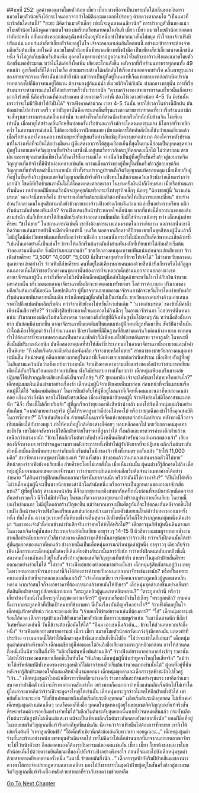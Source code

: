 ##บทที่ 252: มูลค่าของแมวขโมยตัวน้อย
เมี้ยว เมี้ยว
บางทีอาจเป็นเพราะมันได้กลิ่นของเงินตรา แมวขโมยตัวน้อยจึงได้กระโจนออกจากกำไลมิติและมองออกไปรอบๆ ด้วยดวงตากลมโต
“เป็นแมวที่น่ารักอันใดเช่นนี้!”
“ฮะฮะ มิคิดว่าแมวตัวเล็กๆ เช่นนี้จะดูฉลาดเฉลียวนัก”
การปรากฏตัวขึ้นของแมวขโมยตัวน้อยได้ดึงดูดความสนใจของสตรีบนเรือหลายคนในทันที
เมี้ยว เมี้ยว
แมวขโมยตัวน้อยกอดอก ท่าทีเย่อหยิ่ง กลั่นแกล้งหยอกล้อดรุณีเหล่านั้นอยู่พักหนึ่ง ทำให้พวกนางยิ้มไม่หยุด
หัวใจของจ้าวเฟิงบีบรัดแน่น แอบก่นด่าสัตว์เลี้ยงตัวจ้อยอยู่ในใจ เจ้าจะออกมาเล่นอันใดตอนนี้ อย่างแย่ข้าอาจจะต้องจ่ายผลึกเริ่มต้นเพิ่ม
แต่โชคดี
แมวขโมยตัวน้อยนั้นมีขนาดเพียงหนึ่งฝ่ามือ เป็นเพียงสัตว์เลี้ยงขนาดเล็กชนิดหนึ่ง จึงไม่ถูกเก็บผลึกเริ่มต้นเพิ่ม
บุคคลในชุดทองปรากฏความสนใจในตัวของจ้าวเฟิงและแมวขโมยตัวน้อยขึ้นพอประมาณ ทว่าไม่ได้เอ่ยสิ่งใดเพิ่ม
เสียงตะโกนดังขึ้น
หลังจากที่เรือข้ามนภาบรรทุกคนทั้ง 49 คนแล้ว ลูกเรือทั้งสี่ก็ได้กางใบเรือ สายลมรอบด้านได้ผลักดันให้เรือแล่นออกจากท่าเรือ
คลื่นพายุรุนแรงของสายธารกราดเกรี้ยวนั้นน่ากลัวยิ่งนัก แม้ว่าจะเป็นผู้ที่อยู่ในนภาที่เจ็ดแห่งขอบเขตก่อกำเนิดปราณ หากตกลงไปก็มิอาจทนอยู่ได้นาน ต้องจมลงสู่ก้นแม่น้ำ สังเวยชีวิตให้กับมัน
ท่ามกลางพายุนั้น การที่เรือข้ามนภาจะสามารถแล่นไปได้อย่างรวดเร็วนับว่ายากนัก
“ความกว้างของสายธารกราดเกรี้ยวนั้นเกือบจะมากถึงร้อยลี้ นี่คือบริเวณที่ค่อนข้างแคบ ด้วยความเร็วเท่านี้ ต้องใช้เวลาอย่างน้อย 4-5 วัน มิเช่นนั้นเกรงว่าจะไม่มีวิธีเข้าไปยังฝั่งได้”
จ้าวเฟิงคาดคำนวณ
เวลา 4-5 วันนั้น หากใช้เวลาในช่วงนี้ฝึกฝน มันย่อมผ่านไปอย่างรวดเร็ว
ทว่าปัญหานั้นคือกระแสคลื่นที่รุนแรงของสายธารกราดเกรี้ยว เรือข้ามนภามักจะสั่นรุนแรงจากกระแสคลื่นเหล่านั้น จะอย่างไรคลื่นที่สาดซัดเข้าหาเรือก็หนักนับล้านจิน
ไม่เพียงเท่านั้น
เมื่อพายุได้สร้างคลื่นยักษขึ้นบ่อยครั้ง เรือข้ามนภาจึงมักจะโคลงเคลงรุนแรง มีโอกาสที่จะพลิกคว่ำ
ในสถานการณ์เช่นนี้ ไม่ต้องเอ่ยถึงการฝึกตนเลย เพียงแค่การได้หลับสักงีบก็นับว่ายอดเยี่ยมแล้ว
เมื่อเรือข้ามนภาโคลงเคลง เหล่ามนุษย์ที่อยู่บนเรือต่างก็เผชิญกับความยากลำบาก ต้องโคจรพลังปราณแท้ในร่างเพื่อที่จะยืนได้อย่างมั่นคง
ผู้ที่แสดงอาการได้สุขุมเยือกเย็นที่สุดในยามนี้ย่อมเป็นบุคคลชุดทองผู้อยู่ในขอบเขตจิตวิญญาณที่แท้จริง
เขานั่งนิ่งอยู่บนเรือราวกับตะปูที่ตอกลงเนื้อไม้ ไม่ว่าสายลม สายฝน และพายุจะสาดซัดเพียงใดก็ยังคงไร้ซึ่งอารมณ์ใด
จากนั้นจึงเป็นผู้ที่อยู่ในขั้นครึ่งก้าวสู่ขอบเขตจิตวิญญาณที่แท้จริงที่มีทีท่าผ่อนคลายเช่นกัน
ความแข็งแกร่งของผู้ที่อยู่ในขั้นครึ่งก้าวสู่ขอบเขตจิตวิญญาณที่แท้จริงเหล่านี้มากมายนัก ทั่วทั้งร่างปรากฏปราณกึ่งจิตวิญญาณแท้ครอบคลุม เมื่อเทียบกับผู้ที่อยู่ในขั้นครึ่งก้าวสู่ขอบเขตจิตวิญญาณที่แท้จริงที่จ้าวเฟิงพบในสิบสามแคว้นแล้วนับว่าแข็งแกร่งกว่ามากนัก
โชคดีที่เรือข้ามนภานั้นไม่ได้โคลงเคลงตลอดเวลา ในบางครั้งผืนน้ำก็เงียบสงบ
เมื่อเรือข้ามนภาเริ่มมั่นคง เหล่ายอดฝีมือบนเรือมักจะพูดคุยกันหรือกระทั่งทำธุรกิจเล็กๆ น้อยๆ
“น้องชายผู้นี้ ‘นางแอ่นมรกต’ ของเจ้านี่ขายหรือไม่ ข้าจะจ่ายผลึกเริ่มต้นระดับต่ำสองพันผลึกให้เป็นการแลกเปลี่ยน”
ชายร่างอ้วนวัยกลางคนในชุดสีเทามาถึงยังข้างกายของจ้าวเฟิงอย่างเงียบงันก่อนจะเอ่ยขึ้นอย่างราบเรียบ
ผลึกเริ่มต้นระดับต่ำสองพันผลึก?
จ้าวเฟิงแสดงสีหน้าประหลาดใจเล็กน้อย หากที่แห่งนี้คืออาณาเขตของสิบสามสำนัก มันก็เทียบเท่าได้กับผลึกเริ่มต้นจำลองสองหมื่นผลึก ซึ่งมิใช่จำนวนน้อยๆ
ทว่า เด็กหนุ่มส่ายศีรษะ “ข้าไม่ขาย”
ในสถานการณ์เช่นนี้ เขายังต้องการนางแอ่นมรกตในการเดินทาง นอกจากนั้นเขามิคิดว่านางแอ่นมรกตตัวนี้จะมีค่าเพียงเท่านี้
บนเรือ นอกจากเสือดาวสีปีกของชายในชุดสีทองผู้นั้นแล้วก็ไม่มีผู้ใดมีสัตว์วิเศษชนิดนกที่เหนือกว่าจ้าวเฟิงอีก บางคนนั้นกระทั่งไม่มีนกเป็นสัตว์พาหนะเสียด้วยซ้ำ
“เช่นนั้นเอาอย่างนี้เป็นเช่นไร ข้าจะให้ผลึกเริ่มต้นระดับต่ำสามพันผลักที่เทียบเท่าได้กับผลึกเริ่มต้นจำลองสามหมื่นผลึก ซึ่งนับว่าเยอะมากแล้ว”
ชายวัยกลางคนชุดเทาขบฟันแน่นก่อนจะเอ่ยเสียงเบา
จ้าวเฟิงส่ายศีรษะ
“3,500”
“4,000”
“5,000 นี่เป็นราคาสุดท้ายที่ข้าจะให้เจ้าได้”
ไม่ว่าชายวัยกลางคนชุดเทาจะเอ่ยอย่างไร จ้าวเฟิงก็ส่ายศีรษะ
คนที่อยู่ใกล้เคียงหลายคนมองด้วยสีหน้ารังเกียจหรือไม่ก็ดูถูก
คนฉลาดเห็นได้ว่าชายวัยกลางคนชุดเทานั้นต้องการที่จะหลอกเด็กบ้านนอกจากนอกอาณาเขตอาณาจักรนภาผู้นั้น
ทว่าสิ่งที่คาดไม่ถึงนั้นคือเด็กหนุ่มผู้นี้กลับไม่ดูคล้ายจะหวั่นไหวไปกับเงินจำนวนมหาศาลนั้น
บริเวณนอกอาณาจักรนภานั้นมักจะขาดแคลนทรัพยากร ไอสวรรค์เบาบาง ปริมาณของผลึกเริ่มต้นเองก็น้อยนิด
โดยปกติแล้ว ผู้ที่มาจากนอกเขตอาณาจักรนภามักจะหวั่นไหวโดยง่ายกับผลึกเริ่มต้นหลายพันหลายหมื่นผลึก ทว่าเด็กหนุ่มผู้นี้กลับไม่เป็นเช่นนั้น
ชายวัยกลางคนร่างอ้วนเอ่ยเสนอราคาไปถึงแปดพันผลึกเริ่มต้น ทว่าจ้าวเฟิงยังคงไม่หวั่นไหวเช่นเดิม
“ ‘นางแอ่นมรกต’ ของข้านี้มีค่าถึงเพียงนั้นเชียวหรือ?”
จ้าวเฟิงรู้สึกประหลาดใจและคาดไม่ถึงเล็กๆ
ในอาณาจักรนภา ไอสวรรค์นั้นหนาแน่น ปริมาณของผลึกเริ่มต้นก็มหาศาล ราคาของสิ่งที่อยู่ที่นี่จึงเพิ่มสูงขึ้นไปตามๆ กัน
ทว่าเมื่อสิ่งนั้นหายาก มันย่อมมีค่ามากขึ้น
อาณาจักรนภานั้นแต่เดิมเป็นแดนแห่งผู้ฝึกตนที่ถูกพัฒนาขึ้น สัตว์ปีศาจในผืนป่าใกล้เคียงได้ถูกฆ่าล้างไปจำนวนมาก ปักษาวิเศษที่มีถิ่นฐานที่สิบสามแคว้นจึงค่อนข้างหายาก
หากคนทั่วไปต้องการที่จะครอบครองนกเป็นพาหนะสักตัวก็มีเพียงแต่ไปยังเขตอันตราย
ราคาสูงล้ำ ในขณะที่ สิ่งนั้นมีปริมาณน้อยนัก
มันคือสองเหตุผลที่ทำให้สัตว์ขี่ประเภทนกในอาณาจักรนภานั้นหายากและล้ำค่าเป็นพิเศษ
“หึ ผลึกเริ่มต้นระดับต่ำแปดพันผลึก เจ้าจะขายหรือไม่ขาย”
สายตาของชายวัยกลางคนชุดเทาทะมึนขึ้น สีหน้าหดหู่
กลิ่นอายของเขาอยู่ในนภาที่เจ็ดแห่งขอบเขตก่อกำเนิดปราณ เมื่อเทียบกับผู้ที่อยู่ในสิบสามแคว้นนับว่าแข็งแกร่งกว่ามากนัก
จ้าวเฟิงคาดเดาความแข็งแกร่งของอีกฝ่ายว่าสามารถเทียบเคียงได้กับสวีจึเสวียนและอ้าวเยว่เทียน ทั้งยังมีประสบการณ์ที่มากกว่า
เด็กหนุ่มเพียงเตรียมจะเอ่ยปฏิเสธก็ได้ปรากฏเสียงเสียงหนึ่งดังขึ้นจากใกล้ๆ “เฮ้? ฮุยเหมาอิง เจ้าจะบังคับเขาให้ขายหรืออย่างไร?”
เด็กหนุ่มผมเงินเดินเข้ามาอย่างเชื่องช้า
เด็กหนุ่มผู้นี้จ้าวเฟิงเคยเห็นมาก่อน ก่อนหน้าที่จะขึ้นมาบนเรือ คนผู้นี้ได้ใช้ ‘หมัดเหมันต์นภา’ ในการบีบบังคับให้ผู้ที่อยู่ในนภาที่เจ็ดหนึ่งคนและนภาที่หกสองคนล่าถอย แข็งแกร่งยิ่งนัก
หากไม่ใช้พลังสายเลือด เมื่อเผชิญหน้ากับคนผู้นี้ จ้าวเฟิงย่อมไม่มีโอกาสชนะมากนัก
“ฉีจิ่ว เรื่องนี้ไม่เกี่ยวกับเจ้า”
ผู้ที่ถูกเรียกว่าฮุยเหมาอิงสีหน้าน่ากลัว มองไปยังเด็กหนุ่มผมเงินอย่างตักเตือน
“หากค้าขายอย่างสุจริต ผู้ใดให้ราคาสูงกว่าก็ย่อมได้ของไป หรือว่าสกุลฉีของข้าไร้ซึ่งคุณสมบัติในการซื้อขาย?”
ฉีจิ่วเค้นเสียงเย็น
ด้วยพลังในนภาที่เจ็ดแห่งขอบเขตก่อกำเนิดปราณ พลังของฉีจิ่วอาจเทียบเคียงได้กับชางหยูเว่ ทำให้คนที่อยู่ใกล้เคียงต่างก็ค่อยๆ หลบหลีกออกไป
ชายวัยกลางคนชุดเทาชะงักงัน เขาไม่อาจขัดขวางมิให้อีกฝ่ายจ่ายในราคาที่สูงกว่าได้
ทั้งพลังและพรสวรรค์ของอีกฝ่ายล้วนเหนือกว่าเขามากนัก
“ข้าจะให้ผลึกเริ่มต้นระดับต่ำหนึ่งหมื่นผลึกสำหรับนางแอ่นมรกตของเจ้า”
เสียงของฉีจิ่วบางเบา ทว่าปรากฏความทรงพลังประการหนึ่งที่ทำให้ผู้รับฟังยากที่จะปฏิเสธ
ผลึกเริ่มต้นระดับต่ำหนึ่งหมื่นผลึกนั้นแทบจะเท่ากับผลึกเริ่มต้นในมือของจ้าวฟิงทั้งหมดรวมกันแล้ว
“ข้าให้ 11,000 ผลึก”
ชายวัยกลางคนชุดเทาไม่ยอมแพ้
“ท่านทั้งสอง ข้าบอกแล้วว่านกนางแอ่นมรกตตัวนี้ไม่ขาย”
สีหน้าของจ้าวเฟิงยังคงเรียบนิ่ง ส่ายศีรษะโดยไม่เอ่ยสิ่งใด
เมื่อเห็นเช่นนั้น ผู้คนต่างก็รู้สึกคาดไม่ถึง
เด็กหนุ่มผู้นี้มาจากนอกเขตอาณาจักรนภา ทว่าสามารถเมินเฉยต่อผลึกเริ่มต้นจำนวนมหาศาลได้อย่างง่ายดาย
“ได้ยินมาว่าผู้ฝึกตนที่นอกอาณาจักรนั้นยากจนนัก หรือว่ามันมิใช่ความจริง?”
“เป็นไปได้หรือไม่ว่าเด็กหนุ่มผู้นี้จะเป็นนายน้อยของสำนักใดสำนักหนึ่ง หรืออาจจะเป็นลูกหลานของอาณาจักรสักแห่ง?”
ผู้ที่อยู่ใกล้ๆ ต่างมองหน้ากัน
ฉีจิ่วและฮุยเหมาอิงสบตากันครั้งหนึ่งก่อนที่จะเมินหน้าหนีออกจากกันอย่างรวดเร็ว
ฉีจิ่วไม่มีท่าทีใดๆ ในขณะที่ดวงตาของฮุยเหมาอิงปรากฏประกายเย็นเยียบ
ในยามนี้ บนเรือข้ามนภา ไม่มีผู้ใดกล้าสร้างปัญหาขึ้น แม้ว่าพวกเขาจะเป็นศัตรูกันก็จะไปตกลงกันหลังจากขึ้นไปบนฝั่ง
สีหน้าของจ้าวเฟิงยังคงเรียบเฉยเช่นก่อนหน้า แมวขโมยตัวน้อยบนไหล่อ้าปากหาวออกมาครั้งหนึ่ง
ทันใดนั้น
ความวุ่นวายครั้งนี้เพียงเพิ่งจะสิ้นสุดลง อีกฝั่งหนึ่งก็เรือก็ได้ปรากฏคนกลุ่มหนึ่งเดินเข้ามา
“แมวของเจ้าตัวนี้ค่อนข้างน่ารักเสียจริง เจ้าขายให้ข้าได้หรือไม่?”
เด็กสาวชุดสีฟ้าผู้หนึ่งเดินตรงมา ในดวงตาเจิดจ้าคู่นั้นส่องประกายเจ้าเล่ห์เย็นเยียบ อายุราวๆ 14-15 ปี ผิวสีขาวอมชมพูราวหยกน้ำงาม ชายเสื้อประดับลายรากบัวสีขาวสะอาด
เด็กสาวชุดสีฟ้านั้นอายุน้อยกว่าจ้าวเฟิง ทว่าพลังฝึกตนนั้นได้เข้าสู่ขั้นสุดยอดของนภาที่หกแล้ว
ข้างกายนั้นเป็นเด็กหนุ่มอารมณ์ร้อนชุดดำผู้หนึ่ง อายุราวๆ เดียวกับจ้าวเฟิง
เด็กสาวและเด็กหนุ่มทั้งสองที่เดินเคียงข้างกันมานั้นเยาว์วัยนัก ทว่าพลังฝึกตนกลับมากถึงขั้นนี้
สองคนเบื้องหลังเองก็อยู่ในขั้นครึ่งก้าวสู่ขอบเขตจิตวิญญาณที่แท้จริง ชายชราในชุดผ้าฝ้ายสั่นศีรษะออกมาอย่างช่วยไม่ได้
“ไม่ขาย”
จ้าวเฟิงเอ่ยสองคำออกมาอย่างเย็นชา
เด็กหนุ่มรู้สึกสับสนอยู่บ้าง เหตุใดพวกคนอาณาจักรนภาเหล่านี้จึงได้ต้องการค้าขายกับคนนอกอาณาจักรเช่นเขานัก?
หรือเป็นเพราะคนนอกนั้นง่ายที่จะหลอกและกลั่นแกล้ง?
“เจ้าเด็กผมเขียว เราคือคนจากตระกูลหลิวผู้ดูแลเขตหลินหลาน หากเจ้าสนใจก็จงเอ่ยราคาที่ต้องการมาแล้วขายมันให้กับเรา”
เด็กหนุ่มชุดดำเอ่ยขึ้นอย่างเย็นชา ตัดสินอีกฝ่ายจากรูปลักษณ์ภายนอก
“ตระกูลหลิวผู้ดูแลเขตหลินหลาน?”
“ตระกูลหลิวนี่ หรือว่าเกี่ยวข้องกับหนึ่งในสี่ตระกูลใหญ่ของอาณาจักร?”
ผู้คนบนเรือชะงักงันไปเล็กๆ
“ตระกูลหลิว? สามคนนี้มาจากตระกูลหลิวที่เป็นเป้าหมายที่ข้าตามหา นี่เป็นเรื่องบังเอิญหรืออย่างไร?”
จ้าวเฟิงคิดอยู่ในใจ
เด็กหนุ่มรักษาสีหน้า ก่อนจะลองเอ่ยขึ้น “เจ้าบอกให้ข้าเอ่ยราคาเช่นที่ต้องการ?”
“ใช่”
เด็กหนุ่มอารมณ์ร้อนโอ้อวด
เด็กสาวชุดฟ้ามองไปยังแมวขโมยตัวน้อย มือขาวอมชมพูกำแน่น “แมวนี่ฉลาดนัก มีสัตว์วิเศษที่ฉลาดเช่นนี้ วันนี้ข้าจะต้องซื้อมันให้ได้”
“อืมม เอาเช่นนี้แล้วกัน... ข้าจะให้ส่วนลดพวกเจ้ากึ่งหนึ่ง”
จ้าวเฟิงเอ่ยอย่างสบายอารมณ์
เมี้ยว เมี้ยว
แมวขโมยตัวน้อยกวัดแกว่งอุ้งมือของมัน แสดงท่าทีประท้วง ความฉลาดนี้ได้ทำให้เด็กสาวชุดฟ้าชื่นชอบมันยิ่งขึ้นไปอีก
“ไม่ว่าจะเท่าใดก็เอ่ยมา”
เด็กหนุ่มชุดดำค่อนข้างพึงพอใจ เด็กผมเขียวผู้นี้ย่อมเคยได้ยินถึงชื่อเสียงของตระกูลหลิวมาก่อน การให้ส่วนลดกึ่งหนึ่งนั้นนับว่าเป็นสิ่งที่ดี
“ผลึกเริ่มต้นหนึ่งพันล้านผลึก”
จ้าวเฟิงเอ่ยราคาออกมาอย่างช้าๆ
ราคานั้นได้ทำให้ร่างของคนหนาวเยือกขึ้นในทันใด
“พันล้าน เด็กหนุ่มผู้นี้นับว่าพูดจาใหญ่โตเสียจริง”
“แม้ว่าจะใช้ทรัพย์สมบัติทั้งหมดของตระกูลหลิวก็ไม่อาจจ่ายผลึกเริ่มต้นจำนวนมากเช่นนั้นได้”
ผู้คนที่อยู่ที่นั่นหลังจากรู้สึกประหลาดใจก็แสดงสีหน้าชื่นชมออกมา
เด็กหนุ่มชุดดำและเด็กสาวชุดฟ้าชะงักไปชั่วครู่
“เจ้า...”
เด็กหนุ่มชุดดำใบหน้าเดี๋ยวขาวซีดเดี๋ยวม่วงคล้ำ ร่างกายสั่นสะท้านอย่างรุนแรง
เขาคิดว่าแมวขนาดเท่าฝ่ามือตัวหนึ่งจะมีราคาค่างวดสักเท่าใด อย่างมากก็คงมากกว่าหนึ่งแสนผลึกเริ่มต้นไปไม่เท่าใด
ผู้ใดเล่าจะคาดคิดว่าจ้าวเฟิงจะพูดจาใหญ่โตเช่นนั้น
เด็กหนุ่มตระกูลจ้าวไม่รอให้อีกฝ่ายตั้งตัวได้ เขาแย้มยิ้มก่อนจะเอ่ย “สิ่งที่ข้าเอ่ยหมายถึงผลึกเริ่มต้นระดับสุดยอด”
ผลึกเริ่มต้นระดับสุดยอด
ไม่เพียงแค่เด็กหนุ่มชุดดำ แต่คนอื่นๆ บนเรือเองก็นิ่งอึ้ง
บุคคลในชุดทองผู้อยู่ในขอบเขตจิตวิญญาณที่แท้จริงสั่นศีรษะพร้อมด้วยรอยยิ้มอย่างช่วยไม่ได้“ผลึกเริ่มต้นระดับสุดยอดนั้นหายไปจนหมดสิ้นแล้ว กระทั่งผลึกเริ่มต้นระดับสูงยังไม่เห็นแม้แต่เงา แม้จะเป็นเพียงผลึกเริ่มต้นระดับกลางยังหายากยิ่งนัก”
ยอดฝีมือที่อยู่ในขอบเขตจิตวิญญาณที่แท้จริงต่างก็พูดขึ้นเช่นกัน
ชัดเจนว่าจ้าวเฟิงนั้นไม่ต้องการที่จะขาย เขาจึงได้เอ่ยเริ่มต้นที่ ‘ราคาสูงเทียมฟ้า’
“ไอ้เด็กหัวเขียวนี่กล้าล้อเล่นกับพวกเรา คอยดูเถอะ...”
เด็กหนุ่มชุดดำร่างสั่นสะท้านอย่างหนัก เขาหมุนตัวเดินจากไป
เขาไม่คิดว่าไอ้เด็กบ้านนอกที่มาจากนอกเขตอาณาจักรจะไม่ไว้หน้าตัวเขา อีกสองคนเองก็ต้องระงับอารมณ์ของตนเช่นกัน
เมี้ยว เมี้ยว
ใบหน้าของแมวขโมยตัวน้อยเต็มไปด้วยความยินดีขณะที่มองไปยังจ้าวเฟิงอย่างพึงพอใจ ก่อนที่จะมองไปยังเด็กหนุ่มชุดดำด้วยสายตาเหยียดหยามครั้งหนึ่ง
“แมวนี่ ข้าชอบมันยิ่งนัก...”
เด็กสาวชุดฟ้ากัดริมฝีปากสีแดงของนาง ดวงตาใสกระจ่างปรากฏความฉลาดเฉลียว มองไปยังชายชราในชุดผ้าฝ้ายผู้อยู่ในขั้นครึ่งก้าวสู่ขอบเขตจิตวิญญาณที่แท้จริงเบื้องหลังด้วยสายตาที่ราวกับขอความช่วยเหลือ


[Go To Next Chapter]( ./32.md)